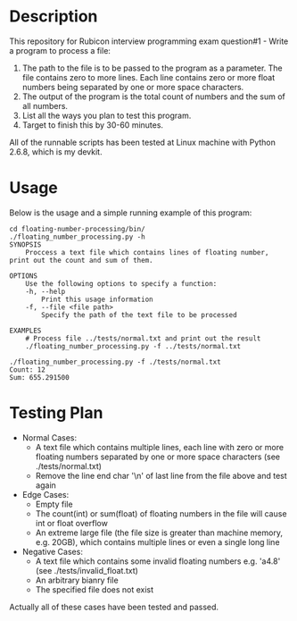 # Description

This repository for Rubicon interview programming exam question#1 - Write a program to process a file:

1. The path to the file is to be passed to the program as a parameter. The file contains zero to more lines. Each line contains zero or more float numbers being separated by one or more space characters.
2. The output of the program is the total count of numbers and the sum of all numbers.
3. List all the ways you plan to test this program.
4. Target to finish this by 30-60 minutes.

All of the runnable scripts has been tested at Linux machine with Python 2.6.8, which is my devkit.

# Usage
Below is the usage and a simple running example of this program:
```
cd floating-number-processing/bin/
./floating_number_processing.py -h
SYNOPSIS
    Proccess a text file which contains lines of floating number, print out the count and sum of them.

OPTIONS
    Use the following options to specify a function:
    -h, --help
        Print this usage information
    -f, --file <file path>
        Specify the path of the text file to be processed

EXAMPLES
    # Process file ../tests/normal.txt and print out the result
    ./floating_number_processing.py -f ../tests/normal.txt

./floating_number_processing.py -f ./tests/normal.txt
Count: 12
Sum: 655.291500
```

# Testing Plan

- Normal Cases:
    - A text file which contains multiple lines, each line with zero or more floating numbers separated by one or more space characters (see ./tests/normal.txt)
    - Remove the line end char '\n' of last line from the file above and test again
- Edge Cases:
    - Empty file
    - The count(int) or sum(float) of floating numbers in the file will cause int or float overflow
    - An extreme large file (the file size is greater than machine memory, e.g. 20GB), which contains multiple lines or even a single long line
- Negative Cases:
    - A text file which contains some invalid floating numbers e.g. 'a4.8' (see ./tests/invalid_float.txt)
    - An arbitrary bianry file
    - The specified file does not exist

Actually all of these cases have been tested and passed.
